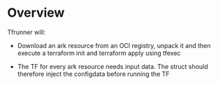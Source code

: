 # Overview 

Tfrunner will:

- Download an ark resource from an OCI registry, unpack it and then execute a terraform init and terraform apply using tfexec

- The TF for every ark resource needs input data. The struct should therefore inject the configdata before running the TF


